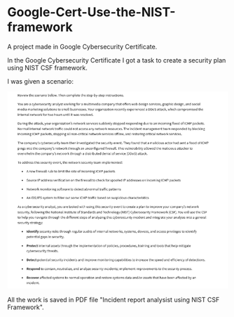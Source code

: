 # Google-Cert-Use-the-NIST-framework
A project made in Google Cybersecurity Certificate.

In the Google Cybersecurity Certificate I got a task to create a security plan using NIST CSF framework. 

I was given a scenario:

![image](Scenario.png)

All the work is saved in PDF file "Incident report analysist using NIST CSF Framework".
